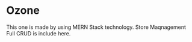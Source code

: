 # Ozone
This one is made by using MERN Stack technology. Store Maqnagement Full CRUD is include here.
